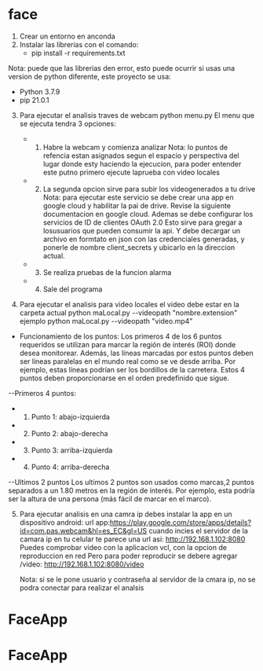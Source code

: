 # face
1. Crear un entorno en anconda
2. Instalar las librerias con el comando:
    - pip install -r requirements.txt

Nota: puede que las librerias  den error, esto puede ocurrir si usas una version
de python diferente, este proyecto se usa:
- Python 3.7.9
- pip 21.0.1 
3. Para ejecutar el analisis traves de webcam
    python menu.py
    El menu que se ejecuta tendra 3 opciones:
    - 1. Habre la webcam y comienza analizar
        Nota: lo puntos de refencia estan asignados segun el espacio y perspectiva del
        lugar donde esty haciendo la ejecucion, para poder entender este putno primero ejecute laprueba con video locales
    - 2. La segunda opcion sirve para subir los videogenerados a tu drive
        Nota: para ejecutar este servicio se debe crear una app en google cloud y habilitar la pai de
        drive. Revise la siguiente documentacion en google cloud.
        Ademas se debe configurar los servicios de ID de clientes OAuth 2.0
        Esto sirve para gregar a losusuarios que pueden consumir la api.
        Y  debe decargar un archivo en formtato en json con las credenciales generadas, y ponerle de nombre client_secrets y ubicarlo en la direccion actual.
    - 3. Se realiza pruebas de la funcion alarma
    - 4. Sale del programa 

4. Para ejecutar el analisis para video locales
el video debe estar en la carpeta actual 
    python maLocal.py --videopath "nombre.extension"
    ejemplo 
    python maLocal.py --videopath "video.mp4"

- Funcionamiento de los puntos:
Los primeros 4 de los 6 puntos requeridos se utilizan para marcar la región de interés (ROI) donde desea monitorear. Además, las líneas marcadas por estos puntos deben ser líneas paralelas en el mundo real como se ve desde arriba. Por ejemplo, estas líneas podrían ser los bordillos de la carretera.
Estos 4 puntos deben proporcionarse en el orden predefinido que sigue.

--Primeros 4 puntos:
   - 1. Punto 1: abajo-izquierda 
   - 2. Punto 2: abajo-derecha
   - 3. Punto 3: arriba-izquierda 
   - 4. Punto 4: arriba-derecha

--Ultimos 2 puntos 
Los ultimos 2 puntos son usados  como marcas,2  puntos separados  a un 1.80 metros en la región de interés. Por ejemplo, esta podría ser la altura de una persona (más fácil de marcar en el marco).

 5. Para ejecutar analisis en una camra ip
    debes instalar la app en un dispositivo android: 
    url app:https://play.google.com/store/apps/details?id=com.pas.webcam&hl=es_EC&gl=US
    cuando incies el servidor de la camara ip en tu celular
    te parece una url asi: http://192.168.1.102:8080
    Puedes comprobar video con la aplicacion vcl, con la opcion de reproduccion en red
    Pero para poder reproducir se debere agregar  /video: http://192.168.1.102:8080/video
   
    Nota: si se le pone usuario y contraseña al servidor de la cmara ip, no se podra conectar 
    para realizar el analsis

# FaceApp
# FaceApp
